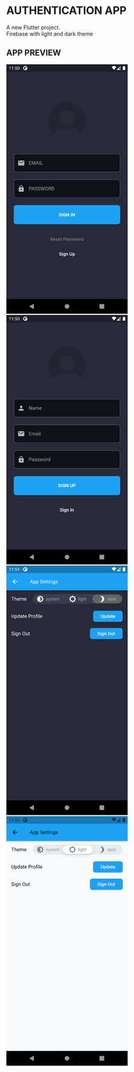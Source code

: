 # AUTHENTICATION APP

A new Flutter project. <br>
Firebase with light and dark theme <br>

## APP PREVIEW
<p>
 <img src="./assets/images/s1.png" width= "320" alt="accessibility text">
<img src="./assets/images/s2.png" width= "320" alt="accessibility text">
<img src="./assets/images/s3.png" width= "320" alt="accessibility text">
<img src="./assets/images/s4.png" width= "320" alt="accessibility text">
</p>